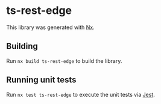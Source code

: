 # ts-rest-edge

This library was generated with [Nx](https://nx.dev).

## Building

Run `nx build ts-rest-edge` to build the library.

## Running unit tests

Run `nx test ts-rest-edge` to execute the unit tests via [Jest](https://jestjs.io).
